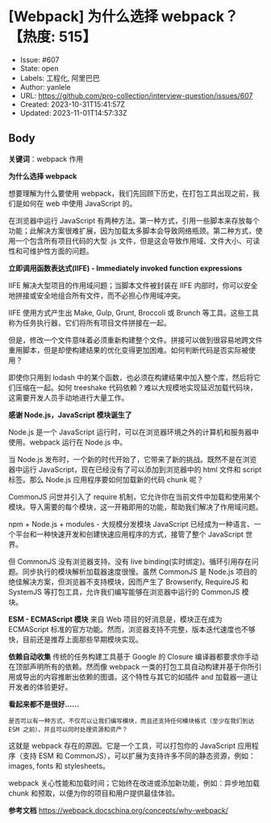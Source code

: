 # [Webpack] 为什么选择 webpack？【热度: 515】

- Issue: #607
- State: open
- Labels: 工程化, 阿里巴巴
- Author: yanlele
- URL: https://github.com/pro-collection/interview-question/issues/607
- Created: 2023-10-31T15:41:57Z
- Updated: 2023-11-01T14:57:33Z

## Body

**关键词**：webpack 作用

**为什么选择 webpack**

想要理解为什么要使用 webpack，我们先回顾下历史，在打包工具出现之前，我们是如何在 web 中使用 JavaScript 的。

在浏览器中运行 JavaScript 有两种方法。第一种方式，引用一些脚本来存放每个功能；此解决方案很难扩展，因为加载太多脚本会导致网络瓶颈。第二种方式，使用一个包含所有项目代码的大型 .js 文件，但是这会导致作用域、文件大小、可读性和可维护性方面的问题。

**立即调用函数表达式(IIFE) - Immediately invoked function expressions**

IIFE 解决大型项目的作用域问题；当脚本文件被封装在 IIFE 内部时，你可以安全地拼接或安全地组合所有文件，而不必担心作用域冲突。

IIFE 使用方式产生出 Make, Gulp, Grunt, Broccoli 或 Brunch 等工具。这些工具称为任务执行器，它们将所有项目文件拼接在一起。

但是，修改一个文件意味着必须重新构建整个文件。拼接可以做到很容易地跨文件重用脚本，但是却使构建结果的优化变得更加困难。如何判断代码是否实际被使用？

即使你只用到 lodash 中的某个函数，也必须在构建结果中加入整个库，然后将它们压缩在一起。如何 treeshake 代码依赖？难以大规模地实现延迟加载代码块，这需要开发人员手动地进行大量工作。

**感谢 Node.js，JavaScript 模块诞生了**

Node.js 是一个 JavaScript 运行时，可以在浏览器环境之外的计算机和服务器中使用。webpack 运行在 Node.js 中。

当 Node.js 发布时，一个新的时代开始了，它带来了新的挑战。既然不是在浏览器中运行 JavaScript，现在已经没有了可以添加到浏览器中的 html 文件和 script 标签。那么 Node.js 应用程序要如何加载新的代码 chunk 呢？

CommonJS 问世并引入了 require 机制，它允许你在当前文件中加载和使用某个模块。导入需要的每个模块，这一开箱即用的功能，帮助我们解决了作用域问题。

npm + Node.js + modules - 大规模分发模块
JavaScript 已经成为一种语言、一个平台和一种快速开发和创建快速应用程序的方式，接管了整个 JavaScript 世界。

但 CommonJS 没有浏览器支持。没有 live binding(实时绑定)。循环引用存在问题。同步执行的模块解析加载器速度很慢。虽然 CommonJS 是 Node.js 项目的绝佳解决方案，但浏览器不支持模块，因而产生了 Browserify, RequireJS 和 SystemJS 等打包工具，允许我们编写能够在浏览器中运行的 CommonJS 模块。

**ESM - ECMAScript 模块**
来自 Web 项目的好消息是，模块正在成为 ECMAScript 标准的官方功能。然而，浏览器支持不完整，版本迭代速度也不够快，目前还是推荐上面那些早期模块实现。

**依赖自动收集**
传统的任务构建工具基于 Google 的 Closure 编译器都要求你手动在顶部声明所有的依赖。然而像 webpack 一类的打包工具自动构建并基于你所引用或导出的内容推断出依赖的图谱。这个特性与其它的如插件 and 加载器一道让开发者的体验更好。

**看起来都不是很好……**

`是否可以有一种方式，不仅可以让我们编写模块，而且还支持任何模块格式（至少在我们到达 ESM 之前），并且可以同时处理资源和资产？`

这就是 webpack 存在的原因。它是一个工具，可以打包你的 JavaScript 应用程序（支持 ESM 和 CommonJS），可以扩展为支持许多不同的静态资源，例如：images, fonts 和 stylesheets。

webpack 关心性能和加载时间；它始终在改进或添加新功能，例如：异步地加载 chunk 和预取，以便为你的项目和用户提供最佳体验。



**参考文档**
https://webpack.docschina.org/concepts/why-webpack/
